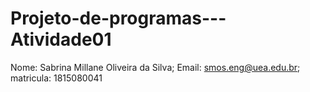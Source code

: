 # Projeto-de-programas---Atividade01

Nome: Sabrina Millane Oliveira da Silva;
Email: smos.eng@uea.edu.br;
matricula: 1815080041
